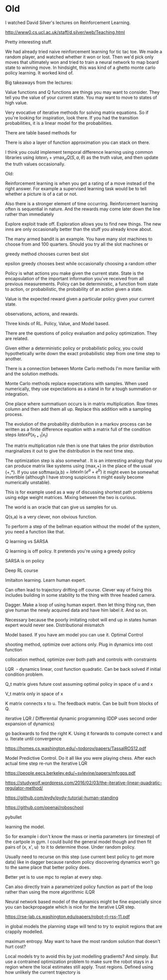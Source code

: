

# Old

I watched David Silver's lectures on Reinforcement Learning.

http://www0.cs.ucl.ac.uk/staff/d.silver/web/Teaching.html

Pretty interesting stuff.

We had already tried naive reinforcement learning for tic tac toe. We made a random player, and watched whether it won or lost. Then we'd pick only moves that ultimately won and tried to train a neural network to map board state to winning move. In hindsight, this was kind of a ghetto monte carlo policy learning. It worked kind of.

Big takeaways from the lectures:

Value functions and Q functions are things you may want to consider. They tell you the value of your current state. You may want to move to states of high value.

Very evocative of iterative methods for solving matrix equations. So if you're looking for inspiration, look there. If you had the transition probabilities, it is a linear model for the probabilities.

There are table based methods for

There is also a layer of function approximation you can stack on there.

I think you could implement temporal difference learning using common libraries using $latex r_t + \gamma \max_a Q(S,a,\theta)$ as the truth value, and then update the truth values occasionally.







Old:

Reinforcement learning is when you get a rating of a move instead of the right answer. For example a supervised learning task would be to tell whether a picture is of a cat or not.

Also there is a stronger element of time occurring. Reinforcement learning often is sequential in nature. And the rewards may come later down the line rather than immediately

Explore exploit trade off. Exploration allows you to find new things. The new inns are only occasionally better than the stuff you already know about.

The many armed bandit is an example. You have many slot machines to choose from and 100 quarters. Should you try all the slot machines or

greedy method chooses curren best slot

epsilon greedy chooses best while occasionally choosing a random other

Policy is what actions you make given the current state. State is the encapsulation of the important information you've received from all previous measurements. Policy can be deterministic, a function from state to action, or probabilistic, the probability of an action given a state.

Value is the expected reward given a particular policy given your current state.

observations, actions, and rewards.

Three kinds of RL. Policy, Value, and Model based.



There are the questions of policy evaluation and policy optimization. They are related.



Given either a deterministic policy or probabilistic policy, you could hypothetically write down the exact probabilistic step from one time step to another.

There is a connection between Monte Carlo methods I'm more familiar with and the solution methods.

Monte Carlo methods replace expectations with samples. When used numerically, they use expectations as a stand in for a tough summation or integration.

One place where summatiuon occurs is in matrix multiplication. Row times column and then add them all up. Replace this addition with a sampling process.

The evolution of the probability distribution in a markov process can be written as a finite difference equation with a matrix full of the condition steps $latex P(x_{t+1} | x_t)$

The matrix multiplication rule then is one that takes the prior distribution marginalizes it out to give the distribution in the next time step.

The optimization step is also somewhat . It is an interesting analogy that you can produce matrix like systems using (max,+) in the place of the usual (+,*). If you use softmax(a,b) = $latex \ln (e^a + e^b)$ it might even be somewhat invertible (although I have strong suspicions it might easily become numerically unstable).

This is for example used as a way of discussing shortest path problems using edge weight matrices. Mixing between the two is curious.

The world is an oracle that can give us samples for us.

Q(s,a) is a very clever, non obvious function.

To perform a step of the bellman equation without the model of the system, you need a function like that.





Q learning vs SARSA

Q learning is off policy. It pretends you're using a greedy policy

SARSA is on policy



Deep RL course

Imitaiton learning. Learn human expert.

Can often lead to trajectory drifting off course. Clever way of fixing this includes building in some stability to the thing with three headed camera.

Dagger. Make a loop of using human expert. then let thing thing run, then give human the newly acquired data and have him label it. And so on.

Necessary because the poorly imitating robot will end up in states human expert would never see. Distributional mismatch

Model based. If you have am model you can use it. Optimal Control

shooting method, optimize over actions only. Plug in dynamics into cost function

collocation method, optimize over both path and controls with constraints

LQR  - dynamics linear, cost function quadratic. Can be back solved if initial condition problem.

Q_t matrix gives future cost assuming optimal policy in space of u and x

V_t matrix only in space of x

K matrix connects x to u. The feedback matrix. Can be built from blocks of Q.

iterative LQR / Differential dynamic programming (DDP uses second order expansion of dynamics)

go backwards to find the right K. Using it forwards to compute correct x and u. Iterate until convergence

https://homes.cs.washington.edu/~todorov/papers/TassaIROS12.pdf

Model Predictive Control. Do it all like you were playing chess. After each actual time step re-run the iterative LQR

https://people.eecs.berkeley.edu/~svlevine/papers/mfcgps.pdf



https://studywolf.wordpress.com/2016/02/03/the-iterative-linear-quadratic-regulator-method/

https://github.com/pydy/pydy-tutorial-human-standing

https://github.com/openai/roboschool

pybullet



learning the model.

So for example i don't know the mass or inertia parameters (or timestep) of the cartpole in gym. I could build the general model though and then fit pairs of (x, x', u)  to it to determine those. Under random policy.

Usually need to recurse on this step (use current best policy to get more data) like in dagger because random policy discovering dynamics won't go to the same place that better policy does.

Better yet is to use mpc to replan at every step.

Can also directly train a parametrized policy function as part of the loop rather than using the more algorithmic iLQR

Neural network based model of the dynamics might be fine especially since you can backpropagate which is nice for the iterative LQR step.

https://rse-lab.cs.washington.edu/papers/robot-rl-rss-11.pdf

in global models the planning stage will tend to try to exploit regions that are crappily modelled.

maximum entropy. May want to have the most random solution that doesn't hurt cost?

Local models try to avoid this by just modelling gradients? And simply. But use a contrained optimization problem to make sure the robot stays in a region where the local estimates still apply. Trust regions. Defined using how unlikely the current trajectory is